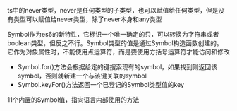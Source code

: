 ts中的never类型，never是任何类型的子类型，也可以赋值给任何类型，但是没有类型可以赋值给never类型，除了never本身和any类型

Symbol作为es6的新特性，它标识一个唯一确定的只，可以转换为字符串或者boolean类型，但反之不行。Symbol类型的值是通过Symbol构造函数创建的。 它作为对象属性时，不能使用点运算符，而是要使用方括号运算符才能访问和修改

- Symbol.for()方法会根据给定的键搜索现有的symbol，如果找到则返回该symbol，否则就新建一个与该键关联的symbol
- Symbol.keyFor()方法返回一个已登记的Symbol类型值的key

11个内置的Symbol值，指向语言内部使用的方法